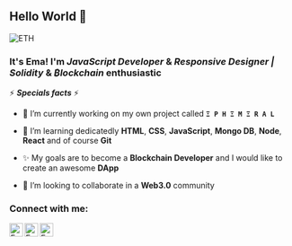 ## Hello World 👋

![ETH](https://ethereum.org/static/28214bb68eb5445dcb063a72535bc90c/c3328/hero.png)

### It's Ema! I'm *JavaScript Developer* & *Responsive Designer* *|* *Solidity* & *₿lockchain* enthusiastic

⚡ ***Specials facts*** ⚡

- 🔭 I’m currently working on my own project called **`Ξ P H Ξ M Ξ R A L`**

- 🌱 I’m learning dedicatedly **HTML**, **CSS**, **JavaScript**, **Mongo DB**, **Node**, **React** and of course **Git**

- ✨ My goals are to become a **Blockchain Developer** and I would like to create an awesome **DApp**

- 👯 I’m looking to collaborate in a **Web3.0** community

### Connect with me:

<a href="https://www.linkedin.com/in/emanuelpeire/">
<img align="left" alt="Emanuel Peire LinkedIN" width="24px" src="https://icongr.am/fontawesome/linkedin.svg?size=128&color=70c8ff" />
</a>
<a href="https://www.twitter.com/ephemeral_eth/">
<img align="left" alt="Emanuel Peire Twitter" width="24px" src="https://icongr.am/fontawesome/twitter.svg?size=128&color=70c8ff" />
</a>
<a href="https://www.instagram.com/ephemeral.eth/">
<img align="left" alt="Emanuel Peire Instagram" width="24px" src="https://icongr.am/fontawesome/instagram.svg?size=128&color=70c8ff" />
</a>
<!--
<br/>

---

![Ema's github stats](https://github-readme-stats.vercel.app/api?username=emapeire&show_icons=true&hide_border=true)
![Ema's most used languages](https://github-readme-stats.vercel.app/api/top-langs?username=emapeire&show_icons=true&locale=en&layout=compact) -->
